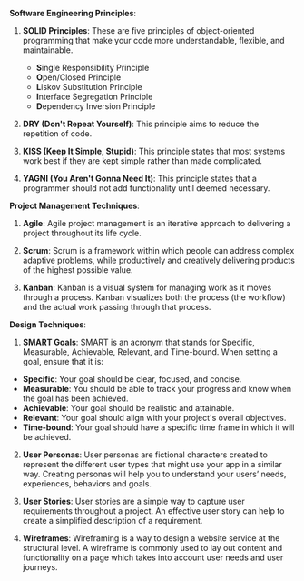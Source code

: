 **Software Engineering Principles**:

1. **SOLID Principles**: These are five principles of object-oriented programming that make your code more understandable, flexible, and maintainable.
   - **S**ingle Responsibility Principle
   - **O**pen/Closed Principle
   - **L**iskov Substitution Principle
   - **I**nterface Segregation Principle
   - **D**ependency Inversion Principle

2. **DRY (Don't Repeat Yourself)**: This principle aims to reduce the repetition of code.

3. **KISS (Keep It Simple, Stupid)**: This principle states that most systems work best if they are kept simple rather than made complicated.

4. **YAGNI (You Aren't Gonna Need It)**: This principle states that a programmer should not add functionality until deemed necessary.

**Project Management Techniques**:

1. **Agile**: Agile project management is an iterative approach to delivering a project throughout its life cycle.

2. **Scrum**: Scrum is a framework within which people can address complex adaptive problems, while productively and creatively delivering products of the highest possible value.

3. **Kanban**: Kanban is a visual system for managing work as it moves through a process. Kanban visualizes both the process (the workflow) and the actual work passing through that process.

**Design Techniques**:
1. **SMART Goals**: SMART is an acronym that stands for Specific, Measurable, Achievable, Relevant, and Time-bound. When setting a goal, ensure that it is:
- **Specific**: Your goal should be clear, focused, and concise.
- **Measurable**: You should be able to track your progress and know when the goal has been achieved.
- **Achievable**: Your goal should be realistic and attainable.
- **Relevant**: Your goal should align with your project's overall objectives.
- **Time-bound**: Your goal should have a specific time frame in which it will be achieved.

2. **User Personas**: User personas are fictional characters created to represent the different user types that might use your app in a similar way. Creating personas will help you to understand your users’ needs, experiences, behaviors and goals.

3. **User Stories**: User stories are a simple way to capture user requirements throughout a project. An effective user story can help to create a simplified description of a requirement.

4. **Wireframes**: Wireframing is a way to design a website service at the structural level. A wireframe is commonly used to lay out content and functionality on a page which takes into account user needs and user journeys.

